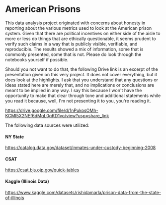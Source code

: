 # American Prisons

This data analysis project originated with concerns about honesty in reporting about the various metrics used to look at the American prison system. Given that there are political incentives on either side of the aisle to more or less do things that are ethically questionable, it seems prudent to verify such claims in a way that is publicly visible, verifiable, and reproducible. The results showed a mix of information, some that is commonly presented, some that is not. Please do look through the notebooks yourself if possible.

Should you not want to do that, the following Drive link is an excerpt of the presentation given on this very project. It does not cover everything, but it does look at the highlights. I ask that you understand that any questions or ideas stated here are merely that, and no implications or conclusions are meant to be implied in any way. I say this because I won't have the opportunity to make that clear through tone and additional statements while you read it because, well, I'm not presenting it to you, you're reading it.

https://drive.google.com/file/d/1nPukosOMh-KCMI5X2NEf6dMqL0qKD1vo/view?usp=share_link





The following data sources were utilized:

#### NY State
https://catalog.data.gov/dataset/inmates-under-custody-beginning-2008

#### CSAT
https://csat.bjs.ojp.gov/quick-tables

#### Kaggle (Illinois Data)
https://www.kaggle.com/datasets/rishidamarla/prison-data-from-the-state-of-illinois
